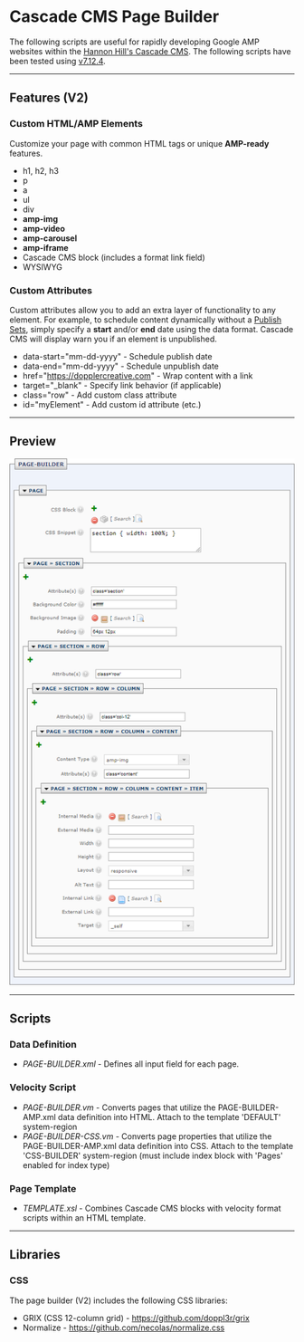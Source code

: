 # Cascade CMS Page Builder
The following scripts are useful for rapidly developing Google AMP websites within the [Hannon Hill's Cascade CMS](https://www.hannonhill.com/products/cascade-cms/index.html). The following scripts have been tested using [v7.12.4](https://www.hannonhill.com/cascadeserver/releases/7.12.4/index.html?utm_medium=rss).

------------

## Features (V2)

### Custom HTML/AMP Elements
Customize your page with common HTML tags or unique **AMP-ready** features.

  - h1, h2, h3
  - p
  - a
  - ul
  - div
  - **amp-img**
  - **amp-video**
  - **amp-carousel**
  - **amp-iframe**
  - Cascade CMS block (includes a format link field)
  - WYSIWYG

### Custom Attributes
Custom attributes allow you to add an extra layer of functionality to any element. For example, to schedule content dynamically without a [Publish Sets](https://www.hannonhill.com/cascadecms/latest/content-authoring/publishing/publish-sets.html), simply specify a **start** and/or **end** date using the data format. Cascade CMS will display warn you if an element is unpublished.

  - data-start="mm-dd-yyyy" - Schedule publish date
  - data-end="mm-dd-yyyy" - Schedule unpublish date
  - href="https://dopplercreative.com" - Wrap content with a link
  - target="_blank" - Specify link behavior (if applicable)
  - class="row" - Add custom class attribute
  - id="myElement" - Add custom id attribute (etc.)

------------

## Preview
![page builder description](https://raw.githubusercontent.com/doppl3r/cascade-cms-page-builder/master/assets/page-builder-description.png)

------------

## Scripts

### Data Definition
  - *PAGE-BUILDER.xml* - Defines all input field for each page.

### Velocity Script
  - *PAGE-BUILDER.vm* - Converts pages that utilize the PAGE-BUILDER-AMP.xml data definition into HTML. Attach to the template 'DEFAULT' system-region
  - *PAGE-BUILDER-CSS.vm* - Converts page properties that utilize the PAGE-BUILDER-AMP.xml data definition into CSS. Attach to the template 'CSS-BUILDER' system-region (must include index block with 'Pages' enabled for index type)

### Page Template
  - *TEMPLATE.xsl* - Combines Cascade CMS blocks with velocity format scripts within an HTML template.

------------

## Libraries

### CSS
The page builder (V2) includes the following CSS libraries:
  - GRIX (CSS 12-column grid) - https://github.com/doppl3r/grix
  - Normalize - https://github.com/necolas/normalize.css
